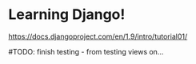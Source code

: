 # Learning Django!  
https://docs.djangoproject.com/en/1.9/intro/tutorial01/  
  
\#TODO: finish testing - from testing views on...